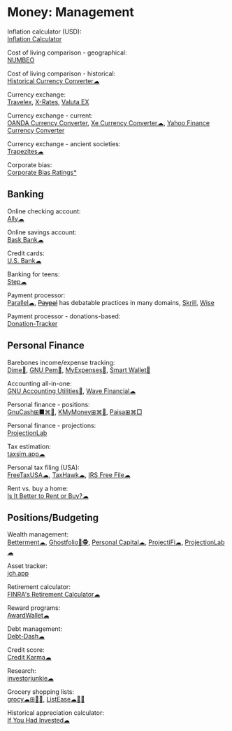 # Money: Management

Inflation calculator (USD):  
[Inflation Calculator](https://www.usinflationcalculator.com/)

Cost of living comparison - geographical:  
[NUMBEO](https://www.numbeo.com/)

Cost of living comparison - historical:  
[Historical Currency Converter☁](https://www.historicalstatistics.org/Currencyconverter.html)

Currency exchange:  
[Travelex](https://www.travelex.co.uk/),
[X-Rates](https://www.x-rates.com/),
[Valuta EX](https://valuta.exchange/)

Currency exchange - current:  
[OANDA Currency Converter](https://www.oanda.com/currency-converter/),
[Xe Currency Converter☁](https://www.xe.com/currencyconverter/),
[Yahoo Finance Currency Converter](https://finance.yahoo.com/currency-converter)

Currency exchange - ancient societies:  
[Trapezites☁](https://trapezites.com/)

Corporate bias:  
[Corporate Bias Ratings*](https://1792exchange.com/spotlightreports/)

## Banking

Online checking account:  
[Ally☁](https://www.ally.com/)

Online savings account:  
[Bask Bank☁](https://www.baskbank.com/)

Credit cards:  
[U.S. Bank☁](https://www.usbank.com/index.html)

Banking for teens:  
[Step☁](https://step.com/)

Payment processor:  
[Parallel☁](https://gabpay.live/),
~~[Paypal](https://www.paypal.com/)~~ has debatable practices in many domains,
[Skrill](https://www.skrill.com/),
[Wise](https://wise.com/)

Payment processor - donations-based:  
[Donation-Tracker](https://www.donation-tracker.de/)

## Personal Finance

Barebones income/expense tracking:  
[Dime🍎](https://apps.apple.com/sg/app/dime-budget-expense-tracker/id1635280255),
[GNU Pem🐧](https://www.gnu.org/software/pem/pem-nano.html),
[MyExpenses🤖](https://www.myexpenses.mobi/en/MyExpenses),
[Smart Wallet🍎](https://apps.apple.com/us/app/smart-wallet/id1378013954)

Accounting all-in-one:  
[GNU Accounting Utilities🐧](https://www.gnu.org/software/acct/),
[Wave Financial☁](https://www.waveapps.com)

Personal finance - positions:  
[GnuCash⊞■⌘🐧](https://www.gnucash.org/),
[KMyMoney⊞⌘🐧](https://kmymoney.org/),
[Paisa⊞⌘□](https://paisa.fyi/)

Personal finance - projections:  
[ProjectionLab](https://projectionlab.com/)

Tax estimation:  
[taxsim.app☁](https://taxsim.app/)

Personal tax filing (USA):  
[FreeTaxUSA☁](https://www.freetaxusa.com/),
[TaxHawk☁](https://www.taxhawk.com/),
[IRS Free File☁](https://www.irs.gov/filing/free-file-do-your-federal-taxes-for-free)

Rent vs. buy a home:  
[Is It Better to Rent or Buy?☁](https://www.nytimes.com/interactive/2014/upshot/buy-rent-calculator.html)

## Positions/Budgeting

Wealth management:  
[Betterment☁](https://www.betterment.com/),
[Ghostfolio💾🕵️](https://ghostfol.io/),
[Personal Capital☁](https://www.personalcapital.com/),
[ProjectiFi☁](https://projectifi.io/),
[ProjectionLab☁](https://projectionlab.com/)

Asset tracker:  
[jch.app](https://jch.app/)

Retirement calculator:  
[FINRA's Retirement Calculator☁](https://tools.finra.org/retirement_calculator/)

Reward programs:  
[AwardWallet☁](https://awardwallet.com/)

Debt management:  
[Debt-Dash☁](https://www.debt-dash.io/)

Credit score:  
[Credit Karma☁](https://www.creditkarma.com/)

Research:  
[investorjunkie☁](https://investorjunkie.com/)

Grocery shopping lists:  
[grocy☁⊞🍎🤖](https://grocy.info/),
[ListEase☁🍎🤖](https://www.shoppinglistapp.com/)

Historical appreciation calculator:  
[If You Had Invested☁](https://ifyouhadinvested.com/)
